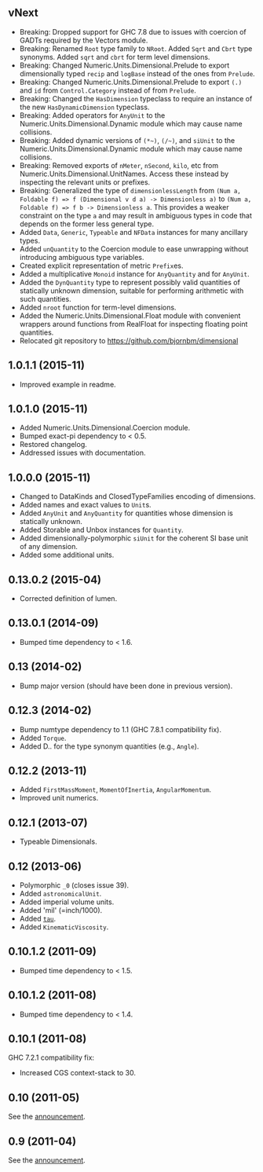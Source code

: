vNext
-----
* Breaking: Dropped support for GHC 7.8 due to issues with coercion of GADTs
  required by the Vectors module.
* Breaking: Renamed `Root` type family to `NRoot`. Added `Sqrt` and `Cbrt` type
  synonyms. Added `sqrt` and `cbrt` for term level dimensions.
* Breaking: Changed Numeric.Units.Dimensional.Prelude to export dimensionally
  typed `recip` and `logBase` instead of the ones from `Prelude`.
* Breaking: Changed Numeric.Units.Dimensional.Prelude to export `(.)` and `id`
  from `Control.Category` instead of from `Prelude`.
* Breaking: Changed the `HasDimension` typeclass to require an instance of the new
  `HasDynamicDimension` typeclass.
* Breaking: Added operators for `AnyUnit` to the Numeric.Units.Dimensional.Dynamic
  module which may cause name collisions.
* Breaking: Added dynamic versions of `(*~)`, `(/~)`, and `siUnit` to the Numeric.Units.Dimensional.Dynamic
  module which may cause name collisions.
* Breaking: Removed exports of `nMeter`, `nSecond`, `kilo`, etc from Numeric.Units.Dimensional.UnitNames.
  Access these instead by inspecting the relevant units or prefixes.
* Breaking: Generalized the type of `dimensionlessLength` from
  `(Num a, Foldable f) => f (Dimensional v d a) -> Dimensionless a)` to
  `(Num a, Foldable f) => f b -> Dimensionless a`. This provides a weaker constraint on the type `a`
  and may result in ambiguous types in code that depends on the former less general type.
* Added `Data`, `Generic`, `Typeable` and `NFData` instances for many ancillary types.
* Added `unQuantity` to the Coercion module to ease unwrapping without
  introducing ambiguous type variables.
* Created explicit representation of metric `Prefix`es.
* Added a multiplicative `Monoid` instance for `AnyQuantity` and for `AnyUnit`.
* Added the `DynQuantity` type to represent possibly valid quantities of statically
  unknown dimension, suitable for performing arithmetic with such quantities.
* Added `nroot` function for term-level dimensions.
* Added the Numeric.Units.Dimensional.Float module with convenient wrappers around functions
  from RealFloat for inspecting floating point quantities.
* Relocated git repository to https://github.com/bjornbm/dimensional

1.0.1.1 (2015-11)
-----------------
* Improved example in readme.

1.0.1.0 (2015-11)
-----------------
* Added Numeric.Units.Dimensional.Coercion module.
* Bumped exact-pi dependency to < 0.5.
* Restored changelog.
* Addressed issues with documentation.

1.0.0.0 (2015-11)
-----------------
* Changed to DataKinds and ClosedTypeFamilies encoding of dimensions.
* Added names and exact values to `Unit`s.
* Added `AnyUnit` and `AnyQuantity` for quantities whose dimension is statically unknown.
* Added Storable and Unbox instances for `Quantity`.
* Added dimensionally-polymorphic `siUnit` for the coherent SI base unit of any dimension.
* Added some additional units.

0.13.0.2 (2015-04)
------------------
*  Corrected definition of lumen.


0.13.0.1 (2014-09)
------------------
*  Bumped time dependency to < 1.6.


0.13 (2014-02)
--------------
*  Bump major version (should have been done in previous version).


0.12.3 (2014-02)
----------------
*  Bump numtype dependency to 1.1 (GHC 7.8.1 compatibility fix).
*  Added `Torque`.
*  Added D.. for the type synonym quantities (e.g., `Angle`).


0.12.2 (2013-11)
----------------
*  Added `FirstMassMoment`, `MomentOfInertia`, `AngularMomentum`.
*  Improved unit numerics.


0.12.1 (2013-07)
----------------
*  Typeable Dimensionals.


0.12 (2013-06)
--------------
*  Polymorphic `_0` (closes issue 39).
*  Added `astronomicalUnit`.
*  Added imperial volume units.
*  Added 'mil' (=inch/1000).
*  Added [`tau`][3].
*  Added `KinematicViscosity`.

[3]: http://tauday.com/tau-manifesto


0.10.1.2 (2011-09)
------------------
*  Bumped time dependency to < 1.5.


0.10.1.2 (2011-08)
------------------
*  Bumped time dependency to < 1.4.


0.10.1 (2011-08)
----------------
GHC 7.2.1 compatibility fix:

*  Increased CGS context-stack to 30.


0.10 (2011-05)
--------------
See the [announcement][2].

[2]: http://flygdynamikern.blogspot.se/2011/05/announce-dimensional-010.html


0.9 (2011-04)
-------------
See the [announcement][1].

[1]: http://flygdynamikern.blogspot.se/2011/04/announce-dimensional-09.html
